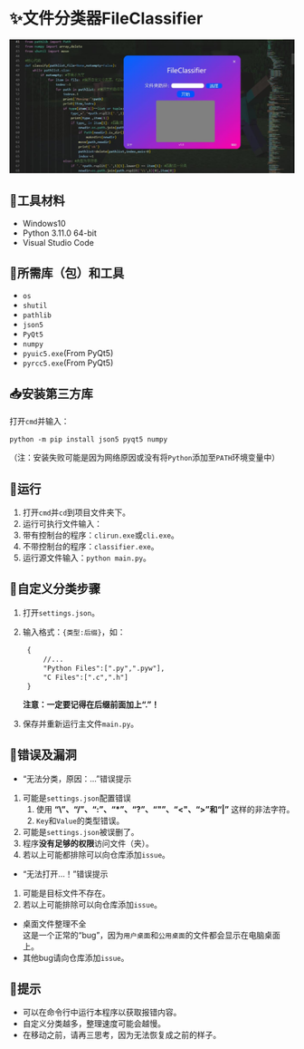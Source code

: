 # ✨文件分类器FileClassifier  

![image](show.jpg)  

## 👀工具材料
 - Windows10  
 - Python 3.11.0 64-bit  
 - Visual Studio Code
  
## 👏所需库（包）和工具  
- `os`  
- `shutil`
- `pathlib`
- `json5`  
- `PyQt5`  
- `numpy`
- `pyuic5.exe`(From PyQt5)  
- `pyrcc5.exe`(From PyQt5)  
  
## 📥安装第三方库  
打开`cmd`并输入：  
```shell  
python -m pip install json5 pyqt5 numpy
```  
（注：安装失败可能是因为网络原因或没有将`Python`添加至`PATH`环境变量中）  

## 💙运行
1. 打开`cmd`并`cd`到项目文件夹下。
2. 运行可执行文件输入：
  1. 带有控制台的程序：`clirun.exe`或`cli.exe`。
  2. 不带控制台的程序：`classifier.exe`。
3. 运行源文件输入：`python main.py`。
  
## 🎨自定义分类步骤  
1. 打开`settings.json`。  
2. 输入格式：`{类型:后缀}`，如：  
   ```json5  
    {
        //...
        "Python Files":[".py",".pyw"],
        "C Files":[".c",".h"]
    }
    ```  

    **注意：一定要记得在后缀前面加上“.”！**
3. 保存并重新运行主文件`main.py`。

## 💖错误及漏洞
- “无法分类，原因：...”错误提示
1. 可能是`settings.json`配置错误
   1. 使用 **“\\”、“/”、“:”、“*”、“?”、“"”、“<"、“>”和“|”** 这样的非法字符。
   2. `Key`和`Value`的类型错误。
2. 可能是`settings.json`被误删了。
3. 程序**没有足够的权限**访问文件（夹）。
4. 若以上可能都排除可以向仓库添加`issue`。
- “无法打开...！”错误提示
1. 可能是目标文件不存在。
2. 若以上可能排除可以向仓库添加`issue`。
- 桌面文件整理不全  
  这是一个正常的“bug”，因为`用户桌面`和`公用桌面`的文件都会显示在电脑桌面上。
- 其他bug请向仓库添加`issue`。

## 📢提示
- 可以在命令行中运行本程序以获取报错内容。
- 自定义分类越多，整理速度可能会越慢。
- 在移动之前，请再三思考，因为无法恢复成之前的样子。

